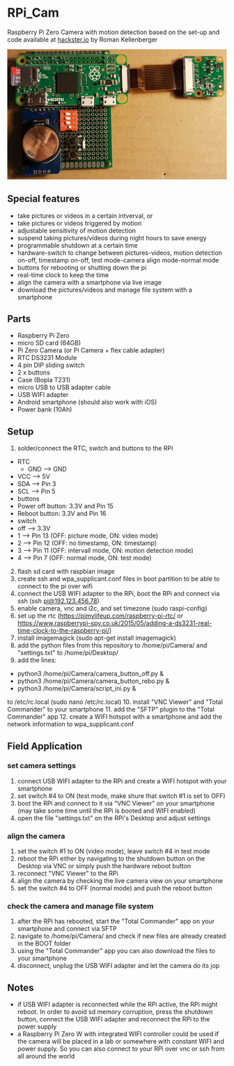 # RPi_Cam
Raspberry Pi Zero Camera with motion detection based on the set-up and code available at [hackster.io](https://www.hackster.io/team-ppi/variable-time-camera-for-monitoring-plant-pollination-events-ad21e7) by Roman Kellenberger

![RPi_Cam](RPi_Cam.jpg)

## Special features
* take pictures or videos in a certain intverval, or
* take pictures or videos triggered by motion
* adjustable sensitivity of motion detection
* suspend taking pictures/videos during night hours to save energy
* programmable shutdown at a certain time
* hardware-switch to change between pictures-videos, motion detection on-off, timestamp on-off, test mode-camera align mode-normal mode
* buttons for rebooting or shutting down the pi
* real-time clock to keep the time 
* align the camera with a smartphone via live image
* download the pictures/videos and manage file system with a smartphone

## Parts
* Raspberry Pi Zero 
* micro SD card (64GB)
* Pi Zero Camera (or Pi Camera + flex cable adapter)
* RTC DS3231 Module
* 4 pin DIP sliding switch
* 2 x buttons
* Case (Bopla T231)
* micro USB to USB adapter cable
* USB WIFI adapter
* Android smartphone (should also work with iOS)
* Power bank (10Ah)

## Setup
1. solder/connect the RTC, switch and buttons to the RPi
 * RTC
    - GND --> GND
  * VCC --> 5V
  * SDA --> Pin 3
  * SCL --> Pin 5
 * buttons
  * Power off button: 3.3V and Pin 15
  * Reboot button: 3.3V and Pin 16
 * switch
  * off --> 3.3V
  * 1   --> Pin 13 (OFF: picture mode, ON: video mode)
  * 2   --> Pin 12 (OFF: no timestamp, ON: timestamp)
  * 3   --> Pin 11 (OFF: intervall mode, ON: motion detection mode)
  * 4   --> Pin 7  (OFF: normal mode, ON: test mode)
2. flash sd card with raspbian image
3. create ssh and wpa_supplicant.conf files in boot partition to be able to connect to the pi over wifi
4. connect the USB WIFI adapter to the RPi, boot the RPi and connect via ssh (ssh pi@192.123.456.78)
5. enable camera, vnc and i2c, and set timezone (sudo raspi-config)
6. set up the rtc (https://pimylifeup.com/raspberry-pi-rtc/ or https://www.raspberrypi-spy.co.uk/2015/05/adding-a-ds3231-real-time-clock-to-the-raspberry-pi/)
7. install imagemagick (sudo apt-get install imagemagick)
8. add the python files from this repository to /home/pi/Camera/ and "settings.txt" to /home/pi/Desktop/
9. add the lines:
  * python3 /home/pi/Camera/camera_button_off.py &
  * python3 /home/pi/Camera/camera_button_rebo.py &
  * python3 /home/pi/Camera/script_ini.py &

to /etc/rc.local (sudo nano /etc/rc.local)
10. install "VNC Viewer" and "Total Commander" to your smartphone
11. add the "SFTP" plugin to the "Total Commander" app
12. create a WIFI hotspot with a smartphone and add the network information to wpa_supplicant.conf

## Field Application
### set camera settings
1. connect USB WIFI adapter to the RPi and create a WIFI hotspot with your smartphone
2. set switch #4 to ON (test mode, make shure that switch #1 is set to OFF)
3. boot the RPi and connect to it via "VNC Viewer" on your smartphone (may take some time until the RPi is booted and WIFI enabled)
4. open the file "settings.txt" on the RPi's Desktop and adjust settings
### align the camera
1. set the switch #1 to ON (video mode), leave switch #4 in test mode
2. reboot the RPi either by navigating to the shutdown button on the Desktop via VNC or simply push the hardware reboot button
3. reconnect "VNC Viewer" to the RPi
4. align the camera by checking the live camera view on your smartphone
5. set the switch #4 to OFF (normal mode) and push the reboot button
### check the camera and manage file system
1. after the RPi has rebooted, start the "Total Commander" app on your smartphone and connect via SFTP
2. navigate to /home/pi/Camera/ and check if new files are already created in the BOOT folder
3. using the "Total Commander" app you can also download the files to your smartphone
4. disconnect, unplug the USB WIFI adapter and let the camera do its jop

## Notes
* if USB WIFI adapter is reconnected while the RPi active, the RPi might reboot. In order to avoid sd memory corruption, press the shutdown button, connect the USB WIFI adapter and reconnect the RPi to the power supply
* a Raspberry Pi Zero W with integrated WIFI controller could be used if the camera will be placed in a lab or somewhere with constant WIFI and power supply. So you can also connect to your RPi over vnc or ssh from all around the world

